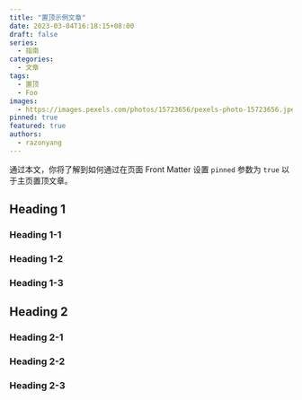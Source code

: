 ```yaml
---
title: "置顶示例文章"
date: 2023-03-04T16:18:15+08:00
draft: false
series:
  - 指南
categories:
  - 文章
tags:
  - 置顶
  - Foo
images:
  - https://images.pexels.com/photos/15723656/pexels-photo-15723656.jpeg?auto=compress&cs=tinysrgb&w=1600
pinned: true
featured: true
authors:
  - razonyang
---
```


通过本文，你将了解到如何通过在页面 Front Matter 设置 `pinned` 参数为 `true` 以于主页置顶文章。

<!--more-->

## Heading 1

### Heading 1-1

### Heading 1-2

### Heading 1-3

## Heading 2

### Heading 2-1

### Heading 2-2

### Heading 2-3
